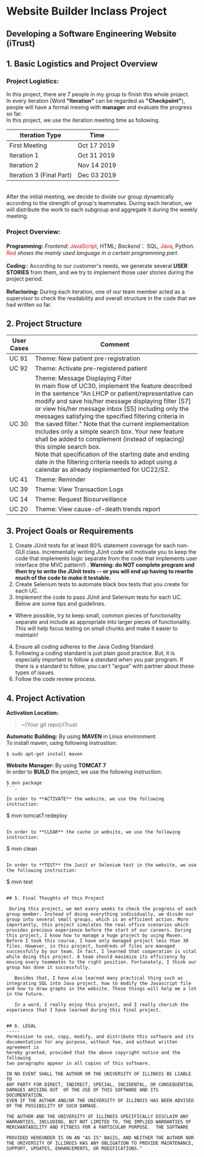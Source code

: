 # Website Builder Inclass Project
## **Developing a Software Engineering Website (iTrust)**


## 1. Basic Logistics and Project Overview
###  **Project Logistics**:
In this project, there are 7 people in my group to finish this whole project. 
</br>
In every iteration (Word **"Iteration"** can be regarded as **"Checkpoint"**), people will have a formal meeing with **manager** and evaluate the progress so far.
</br>
In this project, we use the iteration meeting time as following.

|Iteration Type  | Time           |		
|------------- | -------------| 
|First Meeting  | Oct 17 2019 | 
|Iteration 1  | Oct 31 2019 | 
|Iteration 2  | Nov 14 2019 | 
|Iteration 3 (Final Part)  | Dec 03  2019 |   

</br>
After the initial meeting, we decide to divide our group dynamically according to the strength of group's teammates.
During each iteration, we will distribute the work to each subgroup and aggregate it during the weekly meeting.

###  **Project Overview:**

 **Programming:** *Frontend*: <font color=#ff0000>JavaScript</font>, HTML; *Backend*： SQL, <font color=#ff0000>Java</font>, Python. </br>*<font color = #ff0000>Red</font> shows the mainly used language in a certain programming part.*  
 </br>
 **Coding:**: According to our customer's needs, we generate several **USER STORIES** from them, and we try to implement those user stories during the project period.  
 </br>
 **Refactoring:** During each iteration, one of our team member acted as a supervisor to check the readability and overall structure in the code that we had written so far.

## 2. Project Structure
|User Cases  | Comment           |		
|------------- | -------------| 
|UC 91  | Theme: New patient pre-registration </br> | 
|UC 92  | Theme: Activate pre-registered patient  </br> | 
|UC 30 | Theme: Message Displaying Filter </br>In main flow of UC30, implement the feature described in the sentence "An LHCP or patient/representative can modify and save his/her message displaying filter [S7] or view his/her  message inbox [S5] including only the messages satisfying the specified filtering criteria in the saved filter." Note that the current implementation includes only a simple search box.  Your new feature shall be added to complement (instead of replacing) this simple search box.</br>Note that specification of the starting date and ending date in the filtering criteria needs to adopt using a calendar as already implemented for UC22/S2. </br>| 
|UC 41 | Theme: Reminder </br>  | 
|UC 39 | Theme: View Transaction Logs </br>  | 
|UC 14 | Theme: Request Biosurveillance </br> | 
|UC 20 | 	Theme: View cause-of-death trends report </br>  |         
## 3. Project Goals or Requirements
1. Create JUnit tests for at least 80% statement coverage for each non-GUI class. Incrementally writing JUnit code will motivate you to keep the code that implements logic separate from the code that implements user interface (the MVC pattern!) . **Warning: do NOT complete program and then try to write the JUnit tests -- or you will end up having to rewrite much of the code to make it testable.**
2. Create Selenium tests to automate black box tests that you create for each UC.
3. Implement the code to pass JUnit and Selenium tests for each UC. Below are some tips and guidelines.
* Where possible, try to keep small, common pieces of functionality separate and include as appropriate into larger pieces of functionality. This will help focus testing on small chunks and make it easier to maintain!
4. Ensure all coding adheres to the Java Coding Standard. 
5.  Following a coding standard is just plain good practice.  But, it is especially important to follow a standard when you pair program.  If there is a standard to follow, you can’t “argue” with partner about these types of issues.
3. Follow the code review process.

## 4. Project Activation

**Activation Location:** 
> ~(Your git repo)/iTrust  

**Automatic Building:** By using **MAVEN** in Linux environment  
To install maven, using following instrustion:

```
$ sudo apt-get install maven
```


**Website Manager:** By using **TOMCAT 7**  
In order to **BUILD** the project, we use the following instruction:
```
$ mvn package
```. 

In order to **ACTIVATE** the website, we use the following instruction:
```
$ mvn tomcat7:redeploy
```. 

In order to **CLEAR** the cache in website, we use the following instruction:
```
$ mvn clean
```. 

In order to **TEST** the Junit or Selenium test in the website, we use the following instruction:
```
$ mvn test
```. 

## 5. Final Thoughts of this Project

 During this project, we met every weeks to check the progress of each group member. Instead of doing everything individually, we divide our group into several small groups, which is an efficient action. More importantly, this project simulates the real office scenarios which provides precious experience before the start of our careers. During this project, I know how to manage a huge project by using Maven. Before I took this course, I have only managed project less than 30 files. However, in this project, hundreds of files are managed successfully by our team. In fact, I learned that cooperation is vital while doing this project. A team should maximize its efficiency by moving every teammates to the right position. Fortunately, I think our group has done it successfully.  
  
   Besides that, I have also learned many practical thing such as integrating SQL into Java project, how to modify the Javascript file and how to draw graphs in the website. Those things will help me a lot in the future.  
   
   In a word, I really enjoy this project, and I really cherish the experience that I have learned during this final project.
  

## 6. LEGAL
-----
Permission to use, copy, modify, and distribute this software and its
documentation for any purpose, without fee, and without written agreement is
hereby granted, provided that the above copyright notice and the following
two paragraphs appear in all copies of this software.

IN NO EVENT SHALL THE AUTHOR OR THE UNIVERSITY OF ILLINOIS BE LIABLE TO
ANY PARTY FOR DIRECT, INDIRECT, SPECIAL, INCIDENTAL, OR CONSEQUENTIAL
DAMAGES ARISING OUT  OF THE USE OF THIS SOFTWARE AND ITS DOCUMENTATION,
EVEN IF THE AUTHOR AND/OR THE UNIVERSITY OF ILLINOIS HAS BEEN ADVISED
OF THE POSSIBILITY OF SUCH DAMAGE.

THE AUTHOR AND THE UNIVERSITY OF ILLINOIS SPECIFICALLY DISCLAIM ANY
WARRANTIES, INCLUDING, BUT NOT LIMITED TO, THE IMPLIED WARRANTIES OF
MERCHANTABILITY AND FITNESS FOR A PARTICULAR PURPOSE.  THE SOFTWARE

PROVIDED HEREUNDER IS ON AN "AS IS" BASIS, AND NEITHER THE AUTHOR NOR
THE UNIVERSITY OF ILLINOIS HAS ANY OBLIGATION TO PROVIDE MAINTENANCE,
SUPPORT, UPDATES, ENHANCEMENTS, OR MODIFICATIONS."



